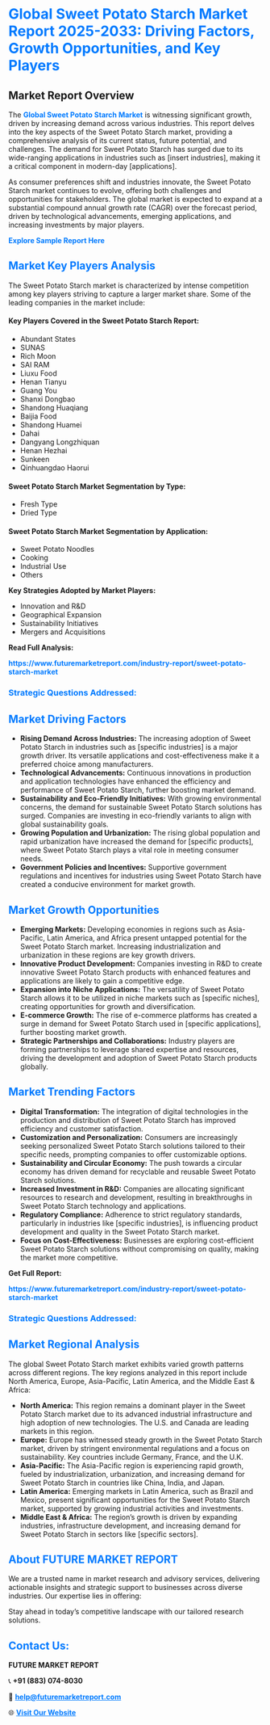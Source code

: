 <h1 style="color: #007BFF;">Global Sweet Potato Starch Market Report 2025-2033: Driving Factors, Growth Opportunities, and Key Players</h1>

<section id="overview">
<h2>Market Report Overview</h2>
<p>The <a href="https://www.futuremarketreport.com/industry-report/sweet-potato-starch-market" style="color: #007BFF; text-decoration: none;"><strong>Global Sweet Potato Starch Market</strong></a> is witnessing significant growth, driven by increasing demand across various industries. This report delves into the key aspects of the Sweet Potato Starch market, providing a comprehensive analysis of its current status, future potential, and challenges. The demand for Sweet Potato Starch has surged due to its wide-ranging applications in industries such as [insert industries], making it a critical component in modern-day [applications].</p>
<p>As consumer preferences shift and industries innovate, the Sweet Potato Starch market continues to evolve, offering both challenges and opportunities for stakeholders. The global market is expected to expand at a substantial compound annual growth rate (CAGR) over the forecast period, driven by technological advancements, emerging applications, and increasing investments by major players.</p>
</section>

<section id="overview">
<p><a href="https://www.futuremarketreport.com/request-sample/reportId=60832" style="color: #007BFF; text-decoration: none;"><strong>Explore Sample Report Here</strong></a></p>
</section>

<section id="key-players">
<h2 style="color: #007BFF;">Market Key Players Analysis</h2>
<p>The Sweet Potato Starch market is characterized by intense competition among key players striving to capture a larger market share. Some of the leading companies in the market include:</p>
<h4>Key Players Covered in the Sweet Potato Starch Report:</h4>
<ul><li>Abundant States</li><li>SUNAS</li><li>Rich Moon</li><li>SAI RAM</li><li>Liuxu Food</li><li>Henan Tianyu</li><li>Guang You</li><li>Shanxi Dongbao</li><li>Shandong Huaqiang</li><li>Baijia Food</li><li>Shandong Huamei</li><li>Dahai</li><li>Dangyang Longzhiquan</li><li>Henan Hezhai</li><li>Sunkeen</li><li>Qinhuangdao Haorui</li></ul>
<h4>Sweet Potato Starch Market Segmentation by Type:</h4>
<ul><li>Fresh Type</li><li>Dried Type</li></ul>

<h4>Sweet Potato Starch Market Segmentation by Application:</h4>
<ul><li>Sweet Potato Noodles</li><li>Cooking</li><li>Industrial Use</li><li>Others</li></ul>
<p><strong>Key Strategies Adopted by Market Players:</strong></p>
<ul>
<li>Innovation and R&D</li>
<li>Geographical Expansion</li>
<li>Sustainability Initiatives</li>
<li>Mergers and Acquisitions</li>
</ul>
</section>

<section>
<p><strong>Read Full Analysis: </strong></p><a href="https://www.futuremarketreport.com/industry-report/sweet-potato-starch-market" style="color: #007BFF; text-decoration: none;"><strong>https://www.futuremarketreport.com/industry-report/sweet-potato-starch-market</strong></a>
<h3 style="color: #007BFF;">Strategic Questions Addressed:</h3>
</section>

<section id="driving-factors">
<h2 style="color: #007BFF;">Market Driving Factors</h2>
<ul>
<li><strong>Rising Demand Across Industries:</strong> The increasing adoption of Sweet Potato Starch in industries such as [specific industries] is a major growth driver. Its versatile applications and cost-effectiveness make it a preferred choice among manufacturers.</li>
<li><strong>Technological Advancements:</strong> Continuous innovations in production and application technologies have enhanced the efficiency and performance of Sweet Potato Starch, further boosting market demand.</li>
<li><strong>Sustainability and Eco-Friendly Initiatives:</strong> With growing environmental concerns, the demand for sustainable Sweet Potato Starch solutions has surged. Companies are investing in eco-friendly variants to align with global sustainability goals.</li>
<li><strong>Growing Population and Urbanization:</strong> The rising global population and rapid urbanization have increased the demand for [specific products], where Sweet Potato Starch plays a vital role in meeting consumer needs.</li>
<li><strong>Government Policies and Incentives:</strong> Supportive government regulations and incentives for industries using Sweet Potato Starch have created a conducive environment for market growth.</li>
</ul>
</section>

<section id="growth-opportunities">
<h2 style="color: #007BFF;">Market Growth Opportunities</h2>
<ul>
<li><strong>Emerging Markets:</strong> Developing economies in regions such as Asia-Pacific, Latin America, and Africa present untapped potential for the Sweet Potato Starch market. Increasing industrialization and urbanization in these regions are key growth drivers.</li>
<li><strong>Innovative Product Development:</strong> Companies investing in R&D to create innovative Sweet Potato Starch products with enhanced features and applications are likely to gain a competitive edge.</li>
<li><strong>Expansion into Niche Applications:</strong> The versatility of Sweet Potato Starch allows it to be utilized in niche markets such as [specific niches], creating opportunities for growth and diversification.</li>
<li><strong>E-commerce Growth:</strong> The rise of e-commerce platforms has created a surge in demand for Sweet Potato Starch used in [specific applications], further boosting market growth.</li>
<li><strong>Strategic Partnerships and Collaborations:</strong> Industry players are forming partnerships to leverage shared expertise and resources, driving the development and adoption of Sweet Potato Starch products globally.</li>
</ul>
</section>

<section id="trending-factors">
<h2 style="color: #007BFF;">Market Trending Factors</h2>
<ul>
<li><strong>Digital Transformation:</strong> The integration of digital technologies in the production and distribution of Sweet Potato Starch has improved efficiency and customer satisfaction.</li>
<li><strong>Customization and Personalization:</strong> Consumers are increasingly seeking personalized Sweet Potato Starch solutions tailored to their specific needs, prompting companies to offer customizable options.</li>
<li><strong>Sustainability and Circular Economy:</strong> The push towards a circular economy has driven demand for recyclable and reusable Sweet Potato Starch solutions.</li>
<li><strong>Increased Investment in R&D:</strong> Companies are allocating significant resources to research and development, resulting in breakthroughs in Sweet Potato Starch technology and applications.</li>
<li><strong>Regulatory Compliance:</strong> Adherence to strict regulatory standards, particularly in industries like [specific industries], is influencing product development and quality in the Sweet Potato Starch market.</li>
<li><strong>Focus on Cost-Effectiveness:</strong> Businesses are exploring cost-efficient Sweet Potato Starch solutions without compromising on quality, making the market more competitive.</li>
</ul>
</section>

<section>
<p><strong>Get Full Report: </strong></p><a href="https://www.futuremarketreport.com/industry-report/sweet-potato-starch-market" style="color: #007BFF; text-decoration: none;"><strong>https://www.futuremarketreport.com/industry-report/sweet-potato-starch-market</strong></a>
<h3 style="color: #007BFF;">Strategic Questions Addressed:</h3>
</section>


<section id="regional-analysis">
<h2 style="color: #007BFF;">Market Regional Analysis</h2>
<p>The global Sweet Potato Starch market exhibits varied growth patterns across different regions. The key regions analyzed in this report include North America, Europe, Asia-Pacific, Latin America, and the Middle East & Africa:</p>
<ul>
<li><strong>North America:</strong> This region remains a dominant player in the Sweet Potato Starch market due to its advanced industrial infrastructure and high adoption of new technologies. The U.S. and Canada are leading markets in this region.</li>
<li><strong>Europe:</strong> Europe has witnessed steady growth in the Sweet Potato Starch market, driven by stringent environmental regulations and a focus on sustainability. Key countries include Germany, France, and the U.K.</li>
<li><strong>Asia-Pacific:</strong> The Asia-Pacific region is experiencing rapid growth, fueled by industrialization, urbanization, and increasing demand for Sweet Potato Starch in countries like China, India, and Japan.</li>
<li><strong>Latin America:</strong> Emerging markets in Latin America, such as Brazil and Mexico, present significant opportunities for the Sweet Potato Starch market, supported by growing industrial activities and investments.</li>
<li><strong>Middle East & Africa:</strong> The region’s growth is driven by expanding industries, infrastructure development, and increasing demand for Sweet Potato Starch in sectors like [specific sectors].</li>
</ul>
</section>

<footer>
<h2 style="color: #007BFF;">About FUTURE MARKET REPORT</h2>
<p>We are a trusted name in market research and advisory services, delivering actionable insights and strategic support to businesses across diverse industries. Our expertise lies in offering:</p>

<p>Stay ahead in today’s competitive landscape with our tailored research solutions.</p>

<h2 style="color: #007BFF;">Contact Us:</h2>
<p><strong>FUTURE MARKET REPORT</strong></p>
<p>📞 <strong>+91 (883) 074-8030</strong></p>
<p>📧 <strong><a href="mailto:help@futuremarketreport.com" style="color: #007BFF;">help@futuremarketreport.com</a></strong></p>
<p>🌐 <strong><a href="https://www.futuremarketreport.com/" style="color: #007BFF;">Visit Our Website</a></strong></p>
</footer>